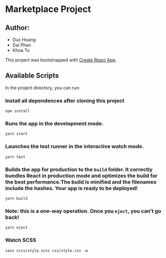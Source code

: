# Marketplace Project
## Author:
- Duc Hoang
- Dai Phan
- Khoa To

This project was bootstrapped with [Create React App](https://github.com/facebook/create-react-app).
## Available Scripts
In the project directory, you can run:
### Install all dependences after cloning this project
```
npm install
```
### Runs the app in the development mode.
```
yarn start
```
### Launches the test runner in the interactive watch mode.
```
yarn test
```
### Builds the app for production to the `build` folder. It correctly bundles React in production mode and optimizes the build for the best performance.The build is minified and the filenames include the hashes. **Your app is ready to be deployed!**
```
yarn build
```
### **Note: this is a one-way operation. Once you `eject`, you can’t go back!**
```
yarn eject
```
### Watch SCSS
```
sass scss/style.scss css/style.css -w
``` 
